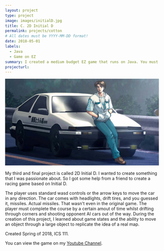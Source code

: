 ```yaml
---
layout: project
type: project
image: images/initialD.jpg
title: C. 2D Initial D
permalink: projects/cotton
# All dates must be YYYY-MM-DD format!
date: 2018-05-01
labels:
  - Java
  - Game on EZ 
summary: I created a medium budget EZ game that runs on Java. You must bring the AE86 to the finish line! ICS 111
projecturl:
---
```


<div class="ui small rounded images">
  <img class="ui image" src="../images/initialD.jpg">
</div>

My third and final project is called 2D Initial D. I wanted to create something that I was passionate about. So I got some help from a friend to create a racing game based on Initial D. 

The player uses standard wasd controls or the arrow keys to move the car in any direction. The car comes with headlights, drift tires, and you guessed it, missiles. Actual missiles. That wasn't even in the original game. The player must complete the course by a certain amout of time whilst drifting through corners and shooting opponent AI cars out of the way. During the creation of this project, I learned about game states and the ability to move an object through a large object to replicate the idea of a real map. 

Created Spring of 2018, ICS 111.

You can view the game on my [Youtube Channel](https://www.youtube.com/watch?v=pgD2VjapocM).
